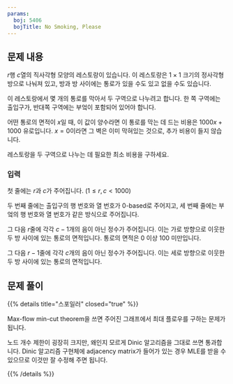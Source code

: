 ```yaml
---
params:
  boj: 5406
  bojTitle: No Smoking, Please
---
```


## 문제 내용

$r$행 $c$열의 직사각형 모양의 레스토랑이 있습니다. 이 레스토랑은 $1 \times 1$ 크기의 정사각형 방으로 나눠져 있고, 방과 방 사이에는 통로가 있을 수도 있고 없을 수도 있습니다.

이 레스토랑에서 몇 개의 통로를 막아서 두 구역으로 나누려고 합니다. 한 쪽 구역에는 출입구가, 반대쪽 구역에는 부엌이 포함되어 있어야 합니다.

어떤 통로의 면적이 $x$일 때, 이 값이 양수라면 이 통로를 막는 데 드는 비용은 $1000x + 1000$ 유로입니다. $x=0$이라면 그 벽은 이미 막혀있는 것으로, 추가 비용이 들지 않습니다.

레스토랑을 두 구역으로 나누는 데 필요한 최소 비용을 구하세요.

### 입력

첫 줄에는 $r$과 $c$가 주어집니다. ($1 \le r, c < 1000$)

두 번째 줄에는 출입구의 행 번호와 열 번호가 0-based로 주어지고, 세 번째 줄에는 부엌의 행 번호와 열 번호가 같은 방식으로 주어집니다.

그 다음 $r$줄에 각각 $c-1$개의 음이 아닌 정수가 주어집니다. 이는 가로 방향으로 이웃한 두 방 사이에 있는 통로의 면적입니다. 통로의 면적은 0 이상 100 미만입니다.

그 다음 $r-1$줄에 각각 $c$개의 음이 아닌 정수가 주어집니다. 이는 세로 방향으로 이웃한 두 방 사이에 있는 통로의 면적입니다.

## 문제 풀이

{{% details title="스포일러" closed="true" %}}

Max-flow min-cut theorem을 쓰면 주어진 그래프에서 최대 플로우를 구하는 문제가 됩니다.

노드 개수 제한이 굉장히 크지만, 왜인지 모르게 Dinic 알고리즘을 그대로 쓰면 통과합니다.
Dinic 알고리즘 구현체에 adjacency matrix가 들어가 있는 경우 MLE를 받을 수 있으므로 이것만 잘 수정해 주면 됩니다.

{{% /details %}}
